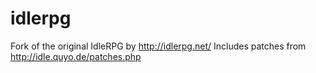 idlerpg
=======

Fork of the original IdleRPG by http://idlerpg.net/
Includes patches from http://idle.quyo.de/patches.php
